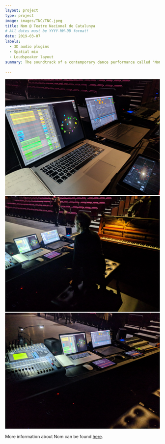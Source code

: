```yaml
---
layout: project
type: project
image: images/TNC/TNC.jpeg
title: Nom @ Teatre Nacional de Catalunya
# All dates must be YYYY-MM-DD format!
date: 2019-03-07
labels:
  - 3D audio plugins
  - Spatial mix
  - Loudspeaker layout
summary: The soundtrack of a contemporary dance performance called 'Nom' by Cesc Gelabert was live mixed in 3D by thanks to Sfëar plugins and a 3D loudspeaker layout.

---
```


<div class="ui rounded images">
  <img class="ui image" src="../images/TNC/TNC1.jpg">
  <img class="ui image" src="../images/TNC/TNC2.jpg">
  <img class="ui image" src="../images/TNC/TNC3.jpg">

</div>

More information about Nom can be found [here](https://www.tnc.cat/es/nom).<br /><br />
